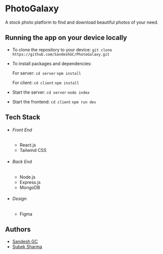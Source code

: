 # PhotoGalaxy

A stock photo platform to find and download beautiful photos of your need.

## Running the app on your device locally

- To clone the repository to your device:
  `git clone https://github.com/SandeshGC/PhotoGalaxy.git`

- To install packages and dependencies:

  For server:
  `cd server`
  `npm install`

  For client:
  `cd client`
  `npm install`

- Start the server:
  `cd server`
  `node index`

- Start the frontend:
  `cd client`
  `npm run dev`

## Tech Stack

- ###### Front End

  - React.js
  - Tailwind CSS

- ###### Back End

  - Node.js
  - Express.js
  - MongoDB

- ###### Design
  - Figma

## Authors

- [Sandesh GC](https://www.gcsandesh.com.np)
- [Subek Sharma](https://)
